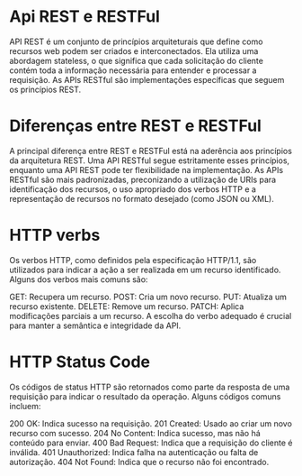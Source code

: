# Api REST e RESTFul
API REST é um conjunto de princípios arquiteturais que define como recursos web podem ser criados e interconectados. Ela utiliza uma abordagem stateless, o que significa que cada solicitação do cliente contém toda a informação necessária para entender e processar a requisição. As APIs RESTful são implementações específicas que seguem os princípios REST.

# Diferenças entre REST e RESTFul
A principal diferença entre REST e RESTFul está na aderência aos princípios da arquitetura REST. Uma API RESTful segue estritamente esses princípios, enquanto uma API REST pode ter flexibilidade na implementação. As APIs RESTful são mais padronizadas, preconizando a utilização de URIs para identificação dos recursos, o uso apropriado dos verbos HTTP e a representação de recursos no formato desejado (como JSON ou XML).

# HTTP verbs
Os verbos HTTP, como definidos pela especificação HTTP/1.1, são utilizados para indicar a ação a ser realizada em um recurso identificado. Alguns dos verbos mais comuns são:

GET: Recupera um recurso. POST: Cria um novo recurso. PUT: Atualiza um recurso existente. DELETE: Remove um recurso. PATCH: Aplica modificações parciais a um recurso. A escolha do verbo adequado é crucial para manter a semântica e integridade da API.

# HTTP Status Code
Os códigos de status HTTP são retornados como parte da resposta de uma requisição para indicar o resultado da operação. Alguns códigos comuns incluem:

200 OK: Indica sucesso na requisição. 201 Created: Usado ao criar um novo recurso com sucesso. 204 No Content: Indica sucesso, mas não há conteúdo para enviar. 400 Bad Request: Indica que a requisição do cliente é inválida. 401 Unauthorized: Indica falha na autenticação ou falta de autorização. 404 Not Found: Indica que o recurso não foi encontrado.
